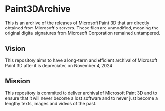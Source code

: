 # Paint3DArchive
This is an archive of the releases of Microsoft Paint 3D that are directly obtained from Microsoft's servers. These files are unmodified, meaning the original digital signatures from Microsoft Corporation remained untampered.

## Vision
This repository aims to have a long-term and efficient archival of Microsoft Paint 3D after it is depreciated on November 4, 2024

## Mission
This repository is commited to deliver archival of Microsoft Paint 3D and to ensure that it will never become a lost software and to never just become a lengthy texts, images and videos of the past.